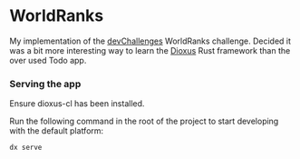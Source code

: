 # WorldRanks

My implementation of the [devChallenges](https://devchallenges.io) WorldRanks challenge. Decided it was a bit more interesting way to learn the [Dioxus](https://dioxuslabs.com) Rust framework than the over used Todo app.


### Serving the app
Ensure dioxus-cl has been installed.

Run the following command in the root of the project to start developing with the default platform:

```bash
dx serve
```
